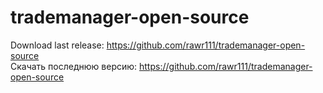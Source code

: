# trademanager-open-source

Download last release: https://github.com/rawr111/trademanager-open-source<br>
Скачать последнюю версию: https://github.com/rawr111/trademanager-open-source
